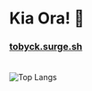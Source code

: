 # Kia Ora! 👋

### [tobyck.surge.sh](https://tobyck.surge.sh)  <br><br>
![Top Langs](https://github-readme-stats.vercel.app/api/top-langs/?username=TobyCK&bg_color=0d1117&text_color=c9d1d9&title_color=58a6ff&langs_count=20&layout=compact&border_radius=10px&custom_title=Languages)
